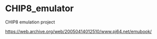 # CHIP8_emulator
CHIP8 emulation project

https://web.archive.org/web/20050414012510/www.pj64.net/emubook/
